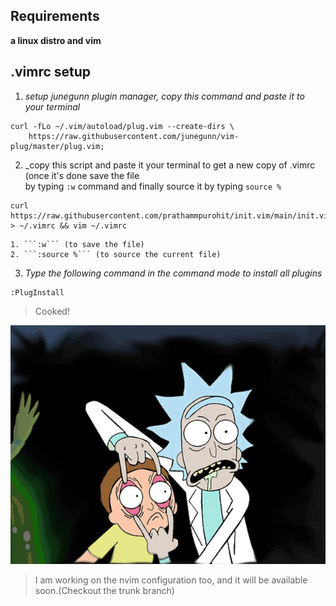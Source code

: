 ## Requirements

**a linux distro and vim**

## .vimrc setup

1. _setup junegunn plugin manager, copy this command and paste it to your terminal_

```
curl -fLo ~/.vim/autoload/plug.vim --create-dirs \
    https://raw.githubusercontent.com/junegunn/vim-plug/master/plug.vim;
```

2. _copy this script and paste it your terminal to get a new copy of .vimrc (once it's done save the file  
by typing ```:w``` command and finally source it by typing ```source %```

```
curl https://raw.githubusercontent.com/prathammpurohit/init.vim/main/init.vim > ~/.vimrc && vim ~/.vimrc

```

    1. ```:w``` (to save the file)  
    2. ```:source %``` (to source the current file)  

3. _Type the following command in the command mode to install all plugins_

```
:PlugInstall
```

> Cooked!

![Rick cooked for you](/static/rick-gif.gif)

> I am working on the nvim configuration too, and it will be available soon.(Checkout the trunk branch)
